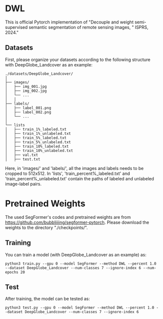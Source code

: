 # DWL
This is official Pytorch implementation of "Decouple and weight semi-supervised semantic segmentation of remote sensing images, " ISPRS, 2024."


## Datasets
First, please organize your datasets according to the following structure with DeepGlobe_Landcover as an example:
```plaintext
./datasets/DeepGlobe_Landcover/
│
├── images/                  
│   ├── img_001.jpg
│   ├── img_002.jpg
│   └── ...
│   │
├── labels/          
│   ├── label_001.png
│   ├── label_002.png
│   └── ...
│
└── lists
│   ├── train_1%_labeled.txt
│   ├── train_1%_unlabeled.txt
│   ├── train_5%_labeled.txt
│   ├── train_5%_unlabeled.txt
│   ├── train_10%_labeled.txt
│   ├── train_10%_unlabeled.txt
│   ├── val.txt
│   ├── test.txt
```
Here, in  'images/' and 'labels/', all the images and labels needs to be cropped to 512x512. In 'lists', 'train_percent%_labeled.txt' and 'train_percent%_unlabeled.txt' contain the paths of labeled and unlabeled image-label pairs.


# Pretrained Weights
The used SegFormer's codes and pretrained weights are from https://github.com/bubbliiiing/segformer-pytorch. Please download the weights to the directory "./checkpoints/".

## Training
You can train a model (with DeepGlobe_Landcover as an example) as: 
```plaintext
python3 train.py --gpu 0 --model SegFormer --method DWL --percent 1.0 --dataset DeepGlobe_Landcover --num-classes 7 --ignore-index 6 --num-epochs 20
```


## Test
After training, the model can be tested as:
```plaintext
python3 test.py --gpu 0 --model SegFormer --method DWL --percent 1.0 --dataset DeepGlobe_Landcover --num-classes 7 --ignore-index 6
```
